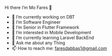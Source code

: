  Hi there I’m Mo Fares 👋

- 🔭 I’m currently working on DBT
- 🌱 I’m Software Engineer
- 🤔 I’m Senior in Flutter Framework
- 👀 I’m interested in Mobile Development
- 🧠 I’m currently learning Laravel BackEnd
- 💬 Ask me about any Thing
- 📫 How to reach me: faresdabbas1@gmail.com


